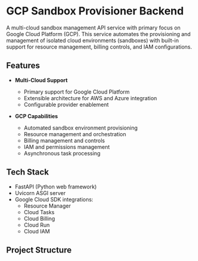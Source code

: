 # GCP Sandbox Provisioner Backend

A multi-cloud sandbox management API service with primary focus on Google Cloud Platform (GCP). This service automates the provisioning and management of isolated cloud environments (sandboxes) with built-in support for resource management, billing controls, and IAM configurations.

## Features

- **Multi-Cloud Support**
  - Primary support for Google Cloud Platform
  - Extensible architecture for AWS and Azure integration
  - Configurable provider enablement

- **GCP Capabilities**
  - Automated sandbox environment provisioning
  - Resource management and orchestration
  - Billing management and controls
  - IAM and permissions management
  - Asynchronous task processing

## Tech Stack

- FastAPI (Python web framework)
- Uvicorn ASGI server
- Google Cloud SDK integrations:
  - Resource Manager
  - Cloud Tasks
  - Cloud Billing
  - Cloud Run
  - Cloud IAM

## Project Structure
